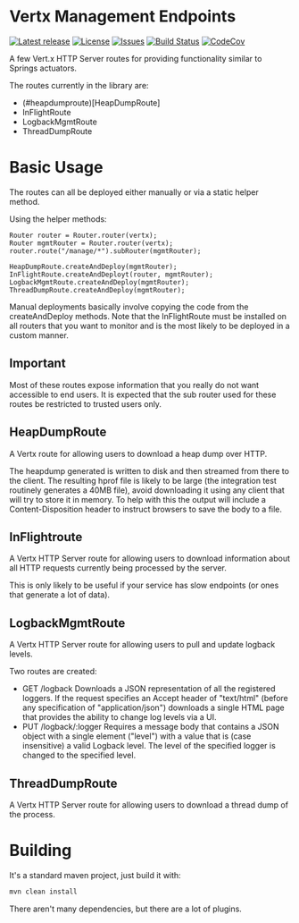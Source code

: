 # Vertx Management Endpoints

[![Latest release](https://img.shields.io/github/release/yaytay/vertx-management-endpoints.svg)](https://github.com/yaytay/vertx-management-endpoints/latest)
[![License](https://img.shields.io/github/license/yaytay/vertx-management-endpoints)](https://github.com/yaytay/vertx-management-endpoints/blob/master/LICENCE.md)
[![Issues](https://img.shields.io/github/issues/yaytay/vertx-management-endpoints)](https://github.com/yaytay/vertx-management-endpoints/issues)
[![Build Status](https://github.com/yaytay/vertx-management-endpoints/actions/workflows/buildtest.yml/badge.svg)](https://github.com/Yaytay/vertx-management-endpoints/actions/workflows/buildtest.yml)
[![CodeCov](https://codecov.io/gh/Yaytay/vertx-management-endpoints/branch/main/graph/badge.svg?token=ACHVK20T9Q)](https://codecov.io/gh/Yaytay/vertx-management-endpoints)

A few Vert.x HTTP Server routes for providing functionality similar to Springs actuators.

The routes currently in the library are:
- (#heapdumproute)[HeapDumpRoute]
- InFlightRoute
- LogbackMgmtRoute
- ThreadDumpRoute

# Basic Usage

The routes can all be deployed either manually or via a static helper method.

Using the helper methods:
```
Router router = Router.router(vertx);
Router mgmtRouter = Router.router(vertx);
router.route("/manage/*").subRouter(mgmtRouter);
    
HeapDumpRoute.createAndDeploy(mgmtRouter);
InFlightRoute.createAndDeployt(router, mgmtRouter);
LogbackMgmtRoute.createAndDeploy(mgmtRouter);
ThreadDumpRoute.createAndDeploy(mgmtRouter);
```

Manual deployments basically involve copying the code from the createAndDeploy methods.
Note that the InFlightRoute must be installed on all routers that you want to monitor and is the most likely to be deployed in a custom manner.

## Important

Most of these routes expose information that you really do not want accessible to end users.
It is expected that the sub router used for these routes be restricted to trusted users only.

## HeapDumpRoute

A Vertx route for allowing users to download a heap dump over HTTP.

The heapdump generated is written to disk and then streamed from there to the client.
The resulting hprof file is likely to be large (the integration test routinely generates a 40MB file), avoid downloading it using any client that will try to store it in memory.
To help with this the output will include a Content-Disposition header to instruct browsers to save the body to a file.

## InFlightroute

A Vertx HTTP Server route for allowing users to download information about all HTTP requests currently being processed by the server.

This is only likely to be useful if your service has slow endpoints (or ones that generate a lot of data).

## LogbackMgmtRoute

A Vertx HTTP Server route for allowing users to pull and update logback levels.

Two routes are created:
- GET /logback
  Downloads a JSON representation of all the registered loggers.
  If the request specifies an Accept header of "text/html" (before any specification of "application/json") downloads a single HTML page that provides the ability to change log levels via a UI.
- PUT /logback/:logger
  Requires a message body that contains a JSON object with a single element ("level") with a value that is (case insensitive) a valid Logback level.
  The level of the specified logger is changed to the specified level.

## ThreadDumpRoute

A Vertx HTTP Server route for allowing users to download a thread dump of the process.

# Building

It's a standard maven project, just build it with:
```sh
mvn clean install
```

There aren't many dependencies, but there are a lot of plugins.